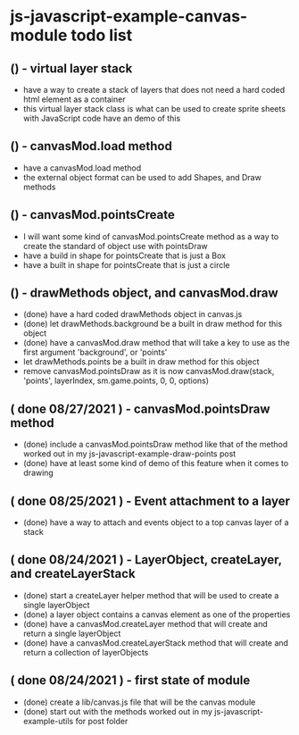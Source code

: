 # js-javascript-example-canvas-module todo list

## () - virtual layer stack
* have a way to create a stack of layers that does not need a hard coded html element as a container
* this virtual layer stack class is what can be used to create sprite sheets with JavaScript code have an demo of this

## () - canvasMod.load method
* have a canvasMod.load method
* the external object format can be used to add Shapes, and Draw methods

## () - canvasMod.pointsCreate
* I will want some kind of canvasMod.pointsCreate method as a way to create the standard of object use with pointsDraw
* have a build in shape for pointsCreate that is just a Box
* have a built in shape for pointsCreate that is just a circle

## () - drawMethods object, and canvasMod.draw
* (done) have a hard coded drawMethods object in canvas.js
* (done) let drawMethods.background be a built in draw method for this object
* (done) have a canvasMod.draw method that will take a key to use as the first argument 'background', or 'points'
* let drawMethods.points be a built in draw method for this object
* remove canvasMod.pointsDraw as it is now canvasMod.draw(stack, 'points', layerIndex, sm.game.points, 0, 0, options)

## ( done 08/27/2021 ) - canvasMod.pointsDraw method
* (done) include a canvasMod.pointsDraw method like that of the method worked out in my js-javascript-example-draw-points post
* (done) have at least some kind of demo of this feature when it comes to drawing

## ( done 08/25/2021 ) - Event attachment to a layer
* (done) have a way to attach and events object to a top canvas layer of a stack

## ( done 08/24/2021 ) - LayerObject, createLayer, and createLayerStack
* (done) start a createLayer helper method that will be used to create a single layerObject
* (done) a layer object contains a canvas element as one of the properties
* (done) have a canvasMod.createLayer method that will create and return a single layerObject
* (done) have a canvasMod.createLayerStack method that will create and return a collection of layerObjects

## ( done 08/24/2021 ) - first state of module
* (done) create a lib/canvas.js file that will be the canvas module
* (done) start out with the methods worked out in my js-javascript-example-utils for post folder
